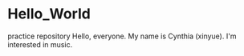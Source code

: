 # Hello_World
practice repository
Hello, everyone. My name is Cynthia (xinyue). I'm interested in music.
